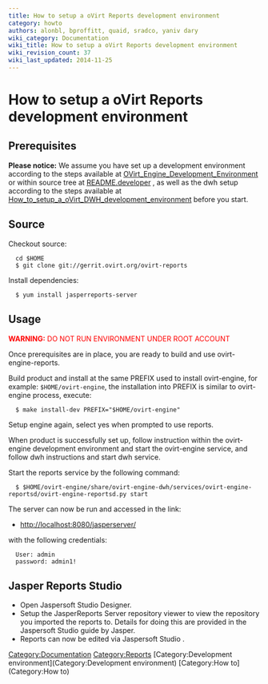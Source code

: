 ```yaml
---
title: How to setup a oVirt Reports development environment
category: howto
authors: alonbl, bproffitt, quaid, sradco, yaniv dary
wiki_category: Documentation
wiki_title: How to setup a oVirt Reports development environment
wiki_revision_count: 37
wiki_last_updated: 2014-11-25
---
```


# How to setup a oVirt Reports development environment

## Prerequisites

<b>Please notice:</b> We assume you have set up a development environment according to the steps available at [OVirt_Engine_Development_Environment](http://www.ovirt.org/OVirt_Engine_Development_Environment) or within source tree at [README.developer](http://gerrit.ovirt.org/gitweb?p=ovirt-engine.git;a=blob;f=README.developer;hb=HEAD) , as well as the dwh setup according to the steps available at [How_to_setup_a_oVirt_DWH_development_environment](http://www.ovirt.org/index.php?title=How_to_setup_a_oVirt_DWH_development_environment) before you start.

## Source

Checkout source:

      cd $HOME
      $ git clone git://gerrit.ovirt.org/ovirt-reports

Install dependencies:

      $ yum install jasperreports-server

## Usage

<font color=red><b>WARNING:</b> DO NOT RUN ENVIRONMENT UNDER ROOT ACCOUNT</font>

Once prerequisites are in place, you are ready to build and use ovirt-engine-reports.

Build product and install at the same PREFIX used to install ovirt-engine, for example: `$HOME/ovirt-engine`, the installation into PREFIX is similar to ovirt-engine process, execute:

      $ make install-dev PREFIX="$HOME/ovirt-engine"

Setup engine again, select yes when prompted to use reports.

When product is successfully set up, follow instruction within the ovirt-engine development environment and start the ovirt-engine service, and follow dwh instructions and start dwh service.

Start the reports service by the following command:

      $ $HOME/ovirt-engine/share/ovirt-engine-dwh/services/ovirt-engine-reportsd/ovirt-engine-reportsd.py start

The server can now be run and accessed in the link:

*   <http://localhost:8080/jasperserver/>

with the following credentials:

      User: admin
      password: admin1!

## Jasper Reports Studio

*   Open Jaspersoft Studio Designer.
*   Setup the JasperReports Server repository viewer to view the repository you imported the reports to. Details for doing this are provided in the Jaspersoft Studio guide by Jasper.
*   Reports can now be edited via Jaspersoft Studio .

<Category:Documentation> <Category:Reports> [Category:Development environment](Category:Development environment) [Category:How to](Category:How to)
